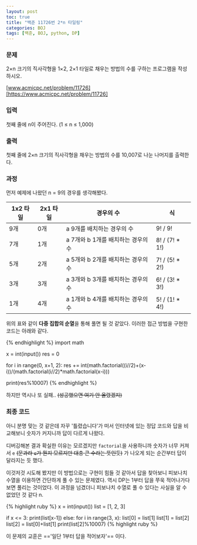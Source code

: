 ```yaml
---
layout: post
toc: true
title: "백준 11726번 2*n 타일링"
categories: BOJ
tags: [백준, BOJ, python, DP]
---
```


### 문제
2×n 크기의 직사각형을 1×2, 2×1 타일로 채우는 방법의 수를 구하는 프로그램을 작성하시오.

[www.acmicpc.net/problem/11726][https://www.acmicpc.net/problem/11726]

### 입력
첫째 줄에 n이 주어진다. (1 ≤ n ≤ 1,000)

### 출력
첫째 줄에 2×n 크기의 직사각형을 채우는 방법의 수를 10,007로 나눈 나머지를 출력한다.

### 과정
먼저 예제에 나왔던 n = 9의 경우를 생각해봤다.

1x2 타일 | 2x1 타일 | 경우의 수 | 식
-----|-----|-----|-----
9개|0개|a 9개를 배치하는 경우의 수|9! / 9!
7개|1개|a 7개와 b 1개를 배치하는 경우의 수|8! / (7! * 1!)
5개|2개|a 5개와 b 2개를 배치하는 경우의 수|7! / (5! * 2!)
3개|3개|a 3개와 b 3개를 배치하는 경우의 수|6! / (3! * 3!)
1개|4개|a 1개와 b 4개를 배치하는 경우의 수|5! / (1! * 4!)

위의 표와 같이 **다중 집합의 순열**을 통해 풀면 될 것 같았다. 이러한 접근 방법을 구현한 코드는 아래와 같다.

{% endhighlight %}
import math

x = int(input())
res = 0

for i in range(0, x+1, 2):
    res += int(math.factorial((i//2)+(x-i))/(math.factorial(i//2)*math.factorial(x-i)))

print(res%10007)
{% endhighlight %}

하지만 역시나 또 실패.. ~~(성공했으면 여기 안 올렸겠지)~~

### 최종 코드
아니 분명 맞는 것 같은데 자꾸 '틀렸습니다'가 떠서 인터넷에 있는 정답 코드와 답을 비교해보니 숫자가 커지니까 답이 다르게 나왔다.

디버깅해본 결과 확실한 이유는 모르겠지만 `factorial`을 사용하니까 숫자가 너무 커져서 `e` ~~(문과라 `e`가 뭔지 모르지만 대충 큰 수라는 뜻인듯)~~ 가 나오게 되는 순간부터 답이 달라지는 듯 했다.

이것저것 시도해 봤지만 이 방법으로는 구현이 힘들 것 같아서 답을 찾아보니 피보나치 수열을 이용하면 간단하게 풀 수 있는 문제였다. 역시 DP는 1부터 답을 쭈욱 적어나가다 보면 풀리는 것이었다. 이 과정을 넘겼더니 피보나치 수열로 풀 수 있다는 사실을 알 수 없었던 것 같다 n.

{% highlight ruby %}
x = int(input())
list = [1, 2, 3]

if x <= 3:
    print(list[x-1])
else:
    for i in range(3, x):
        list[0] = list[1]
        list[1] = list[2]
        list[2] = list[0]+list[1]
    print(list[2]%10007)
{% highlight ruby %}

이 문제의 교훈은 =='일단 1부터 답을 적어보자'== 이다.

[https://www.acmicpc.net/problem/11726]:https://www.acmicpc.net/problem/11726
